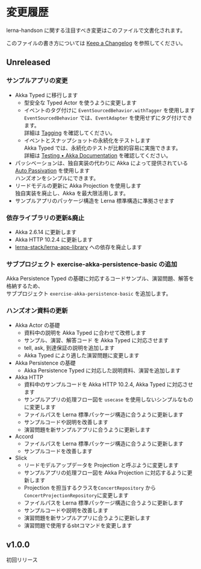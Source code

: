 # 変更履歴

lerna-handson に関する注目すべき変更はこのファイルで文書化されます。

このファイルの書き方については [Keep a Changelog](https://keepachangelog.com/ja/1.0.0/) を参照してください。

## Unreleased

### サンプルアプリの変更
- Akka Typed に移行します
  - 型安全な Typed Actor を使うように変更します
  - イベントのタグ付けに `EventSourcedBehavior.withTagger` を使用します  
    `EventSourcedBehavior` では、`EventAdapter` を使用せずにタグ付けできます。  
    詳細は [Tagging](https://doc.akka.io/docs/akka/current/typed/persistence.html#tagging) を確認してください。
  - イベントとスナップショットの永続化をテストします  
    Akka Typed では、永続化のテストが比較的容易に実施できます。  
    詳細は [Testing • Akka Documentation](https://doc.akka.io/docs/akka/current/typed/persistence-testing.html) を確認してください。
- パッシベーションは、独自実装の代わりに Akka によって提供されている [Auto Passivation](https://doc.akka.io/docs/akka/2.6.14/typed/cluster-sharding.html#automatic-passivation) を使用します  
  ハンズオンをシンプルにできます。
- リードモデルの更新に Akka Projection を使用します  
  独自実装を廃止し、Akka を最大限活用します。
- サンプルアプリのパッケージ構造を Lerna 標準構造に準拠させます
  
### 依存ライブラリの更新&廃止
- Akka 2.6.14 に更新します
- Akka HTTP 10.2.4 に更新します
- [lerna-stack/lerna-app-library](https://github.com/lerna-stack/lerna-app-library) への依存を廃止します

### サブプロジェクト exercise-akka-persistence-basic の追加
Akka Persistence Typed の基礎に対応するコードサンプル、演習問題、解答を格納するため、  
サブプロジェクト `exercise-akka-persistence-basic` を追加します。

### ハンズオン資料の更新

- Akka Actor の基礎
  - 資料中の説明を Akka Typed に合わせて改修します
  - サンプル、演習、解答コード を Akka Typed に対応させます
  - tell, ask, 到達保証の説明を追加します
  - Akka Typed により適した演習問題に変更します
- Akka Persistence の基礎
  - Akka Persistence Typed に対応した説明資料、演習を追加します
- Akka HTTP
  - 資料中のサンプルコードを Akka HTTP 10.2.4, Akka Typed に対応させます
  - サンプルアプリの処理フロー図を `usecase` を使用しないシンプルなものに変更します
  - ファイルパスを Lerna 標準パッケージ構造に合うように更新します
  - サンプルコードや説明を改善します
  - 演習問題を新サンプルアプリに合うように更新します
- Accord
  - ファイルパスを Lerna 標準パッケージ構造に合うように更新します
  - サンプルコードを改善します
- Slick
  - リードモデルアップデータを Projection と呼ぶように変更します
  - サンプルアプリの処理フロー図を Akka Projection に対応するように更新します
  - Projection を担当するクラスを`ConcertRepository` から `ConcertProjectionRepository`に変更します
  - ファイルパスを Lerna 標準パッケージ構造に合うように更新します
  - サンプルコードや説明を改善します
  - 演習問題を新サンプルアプリに合うように更新します
  - 演習問題で使用するsbtコマンドを変更します

## v1.0.0
初回リリース
